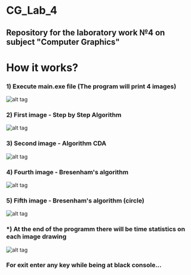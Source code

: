 # CG_Lab_4
## Repository for the laboratory work №4 on subject "Computer Graphics"
# How it works?
### 1) Execute main.exe file (The program will print 4 images)
![alt tag](https://pixs.ru/images/2021/04/19/IZOBRAZENIE_2021-04-19_155822.png")​
### 2) First image - Step by Step Algorithm 
![alt tag](https://pixs.ru/images/2021/04/19/IZOBRAZENIE_2021-04-19_154954.png")​
### 3) Second image - Algorithm CDA 
![alt tag](https://pixs.ru/images/2021/04/19/IZOBRAZENIE_2021-04-19_155103.png")​
### 4) Fourth image - Bresenham's algorithm 
![alt tag](https://pixs.ru/images/2021/04/19/IZOBRAZENIE_2021-04-19_155227.png")​
### 5) Fifth image - Bresenham's algorithm (circle) 
![alt tag](https://pixs.ru/images/2021/04/19/IZOBRAZENIE_2021-04-19_155311.png")​
### *) At the end of the programm there will be time statistics on each image drawing
![alt tag](https://pixs.ru/images/2021/04/19/IZOBRAZENIE_2021-04-19_155437.png)​
### For exit enter any key while being at black console...
